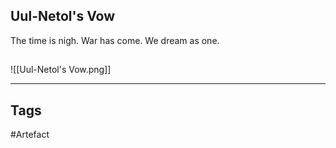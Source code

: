 ## Uul-Netol's Vow
The time is nigh.
War has come.
We dream as one.
## 
![[Uul-Netol's Vow.png]]

---
## Tags
#Artefact